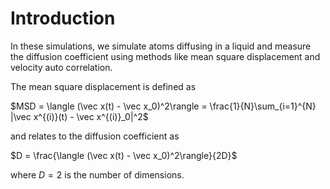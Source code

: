 # Introduction
In these simulations, we simulate atoms diffusing in a liquid and measure the diffusion coefficient using methods like mean square displacement and velocity auto correlation.

The mean square displacement is defined as 

$MSD = \langle (\vec x(t) - \vec x_0)^2\rangle  = \frac{1}{N}\sum_{i=1}^{N} |\vec x^{(i)}(t) - \vec x^{(i)}_0|^2$

and relates to the diffusion coefficient as

$D = \frac{\langle (\vec x(t) - \vec x_0)^2\rangle}{2D}$

where $D=2$ is the number of dimensions.